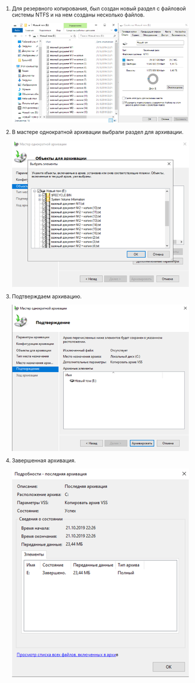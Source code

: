 1. Для резервного копирования, был создан новый раздел с файловой системы NTFS и на нем созданы несколько файлов.

   ![](./files/pic0.png)

2. В мастере однократной архивации выбрали раздел для архивации.

   ![](./files/pic1.png)

3. Подтверждаем архивацию.

   ![](./files/pic2.png)

4. Завершенная архивация.

   ![](./files/pic3.png)

